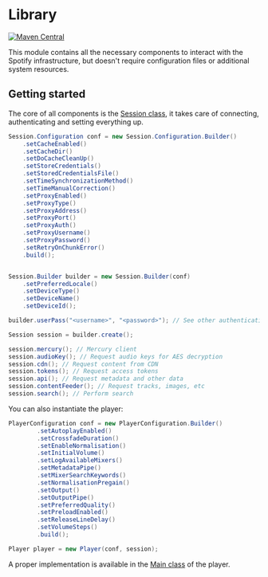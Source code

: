 # Library
[![Maven Central](https://maven-badges.herokuapp.com/maven-central/xyz.gianlu.librespot/librespot-lib/badge.svg)](https://maven-badges.herokuapp.com/maven-central/xyz.gianlu.librespot/librespot-lib)


This module contains all the necessary components to interact with the Spotify infrastructure, but doesn't require configuration files or additional system resources.

## Getting started
The core of all components is the [Session class](src/main/java/xyz/gianlu/librespot/core/Session.java), it takes care of connecting, authenticating and setting everything up.

```java
Session.Configuration conf = new Session.Configuration.Builder()
    .setCacheEnabled()
    .setCacheDir()
    .setDoCacheCleanUp()
    .setStoreCredentials()
    .setStoredCredentialsFile()
    .setTimeSynchronizationMethod()
    .setTimeManualCorrection()
    .setProxyEnabled()
    .setProxyType()
    .setProxyAddress()
    .setProxyPort()
    .setProxyAuth()
    .setProxyUsername()
    .setProxyPassword()
    .setRetryOnChunkError()
    .build();


Session.Builder builder = new Session.Builder(conf)
    .setPreferredLocale()
    .setDeviceType()
    .setDeviceName()
    .setDeviceId();

builder.userPass("<username>", "<password>"); // See other authentication methods

Session session = builder.create();

session.mercury(); // Mercury client
session.audioKey(); // Request audio keys for AES decryption
session.cdn(); // Request content from CDN
session.tokens(); // Request access tokens
session.api(); // Request metadata and other data
session.contentFeeder(); // Request tracks, images, etc
session.search(); // Perform search
```

You can also instantiate the player:
```java
PlayerConfiguration conf = new PlayerConfiguration.Builder()
        .setAutoplayEnabled()
        .setCrossfadeDuration()
        .setEnableNormalisation()
        .setInitialVolume()
        .setLogAvailableMixers()
        .setMetadataPipe()
        .setMixerSearchKeywords()
        .setNormalisationPregain()
        .setOutput()
        .setOutputPipe()
        .setPreferredQuality()
        .setPreloadEnabled()
        .setReleaseLineDelay()
        .setVolumeSteps()
        .build();

Player player = new Player(conf, session);
```

A proper implementation is available in the [Main class](../player/src/main/java/xyz/gianlu/librespot/player/Main.java) of the player.